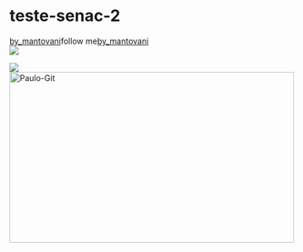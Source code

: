 # teste-senac-2
<a href="https://github.com/mantovanip">by_mantovani</a>follow me<a href="https://github.com/mantovanip">by_mantovani</a>
<br>
<img src="https://classic.exame.com/wp-content/uploads/2018/07/baidu.png?w=680">
 
 <img src="https://t2.tudocdn.net/361331?w=1920">
 <br>
    <img align="center" alt="Paulo-Git" height="300" width="500" src="https://cdn.jsdelivr.net/gh/devicons/devicon/icons/git/git-original.svg" />
